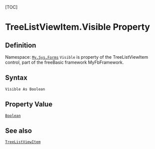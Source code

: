 [TOC]
# TreeListViewItem.Visible Property

## Definition
Namespace: [`My.Sys.Forms`](My.Sys.Forms.md)
`Visible` is property of the TreeListViewItem control, part of the freeBasic framework MyFbFramework.
## Syntax
```freeBasic
Visible As Boolean
```
## Property Value
[`Boolean`]("https://www.freebasic.net/wiki/KeyPgBoolean")
## See also
[`TreeListViewItem`](TreeListViewItem.md)
